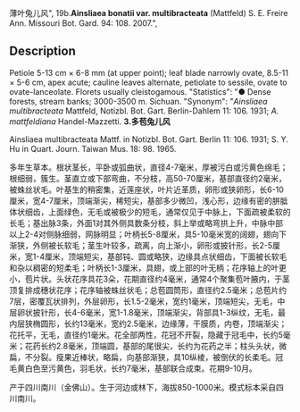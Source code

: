 薄叶兔儿风",
19b.**Ainsliaea bonatii var. multibracteata** (Mattfeld) S. E. Freire Ann. Missouri Bot. Gard. 94: 108. 2007.",

## Description
Petiole 5-13 cm × 6-8 mm (at upper point); leaf blade narrowly ovate, 8.5-11 × 5-6 cm, apex acute; cauline leaves alternate, petiolate to sessile, ovate to ovate-lanceolate. Florets usually cleistogamous.
  "Statistics": "● Dense forests, stream banks; 3000-3500 m. Sichuan.
  "Synonym": "*Ainsliaea multibracteata* Mattfeld, Notizbl. Bot. Gart. Berlin-Dahlem 11: 106. 1931; *A. mattfeldiana* Handel-Mazzetti.
**3.多苞兔儿风**

Ainsliaea multibracteata Mattf. in Notizbl. Bot. Gart. Berlin 11: 106. 1931; S. Y. Hu in Quart. Journ. Taiwan Mus. 18: 98. 1965.

多年生草本。根状茎长，平卧或弧曲状，直径4-7毫米，厚被污白或污黄色绵毛；根细弱，簇生。茎直立或下部弯曲，不分枝，高50-70厘米，基部直径约2毫米，被蛛丝状毛。叶基生的稍密集，近莲座状，叶片近革质，卵形或狭卵形，长6-10厘米，宽4-7厘米，顶端渐尖，稀短尖，基部多少微凹，浅心形，边缘有密的胼胝体状细齿，上面绿色，无毛或被极少的短毛，通常仅见于中脉上，下面疏被柔软的长毛；基出脉3条，外面1对其外侧具数条分枝，斜上举或略弯拱上升，中脉中部以上2-4对侧脉细弱，网脉明显；叶柄长5-8厘米，具5-10毫米宽的阔翅，翅向下渐狭，外侧被长软毛；茎生叶较多，疏离，向上渐小，卵形或披针形，长2-5厘米，宽1-4厘米，顶端短尖，基部钝、圆或略狭，边缘具点状细齿，下面被长软毛和杂以稠密的短柔毛；叶柄长1-3厘米，具翅，或上部的叶无柄；花序轴上的叶更小，苞片状。头状花序具花3朵，花期直径约4毫米，通常4个聚集苞叶腋内，于茎顶复排成穗状花序；花序轴被蛛丝状毛；总苞圆筒形，直径约2.5毫米；总苞片约7层，密覆瓦状排列，外层卵形，长1.5-2毫米，宽约1毫米，顶端短尖，无毛，中层卵状披针形，长4-6毫米，宽1-1.8毫米，顶端渐尖，背部具1-3纵纹，无毛，最内层狭椭圆形，长约13毫米，宽约2.5毫米，边缘薄，干膜质，内卷，顶端渐尖；花托平，无毛，直径约1毫米。花全部两性，花冠不开裂，隐藏于冠毛中，长约5毫米；花药长约2.8毫米，顶端圆，基部的尾很尖，长约为花药之半；柱头头状，微扁，不分裂。瘦果近棒状，略扁，向基部渐狭，具10纵棱，被倒伏的长柔毛。冠毛黄白色至污黄色，羽毛状，长约7毫米，基部联合成束。花期9-10月。

产于四川南川（金佛山）。生于河边或林下，海拔850-1000米。模式标本采自四川南川。
